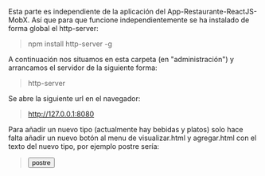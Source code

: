 

Esta parte es independiente de la aplicación del App-Restaurante-ReactJS-MobX. Así que para que funcione independientemente se ha instalado de forma global el http-server:

> npm install http-server -g

A continuación nos situamos en esta carpeta (en "administración") y arrancamos el servidor de la siguiente forma:

> http-server

Se abre la siguiente url en el navegador:

> http://127.0.0.1:8080

Para añadir un nuevo tipo (actualmente hay bebidas y platos) solo hace falta añadir un nuevo botón al menu de visualizar.html y agregar.html con el texto del nuevo tipo, por ejemplo postre sería:

> <button class="select-bebida btn btn-default" onclick="return cambiarTipo('postre');">postre</button>